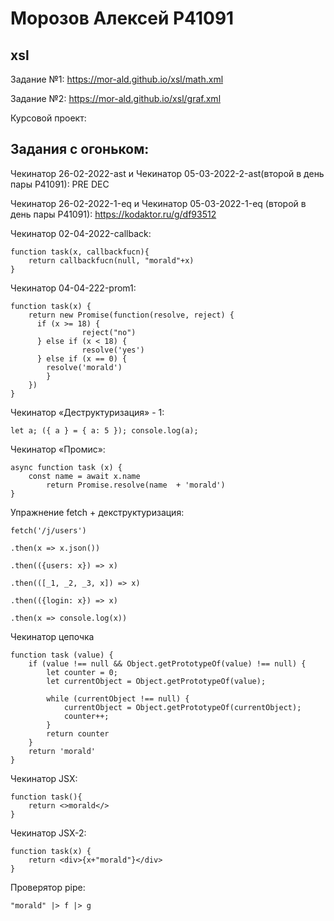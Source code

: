 # Морозов Алексей P41091 
## xsl
Задание №1:
https://mor-ald.github.io/xsl/math.xml

Задание №2:
https://mor-ald.github.io/xsl/graf.xml

Курсовой проект:


## Задания с огоньком: 
Чекинатор 26-02-2022-ast и Чекинатор 05-03-2022-2-ast(второй в день пары P41091): 
PRE DEC

Чекинатор 26-02-2022-1-eq и Чекинатор 05-03-2022-1-eq (второй в день пары P41091):
https://kodaktor.ru/g/df93512

Чекинатор 02-04-2022-callback:
```
function task(x, callbackfucn){
    return callbackfucn(null, "morald"+x)
}
```

Чекинатор 04-04-222-prom1:
```
function task(x) {
    return new Promise(function(resolve, reject) {
      if (x >= 18) {
                reject("no")
      } else if (x < 18) {
                resolve('yes')
      } else if (x == 0) {
        resolve('morald')
        }
    })
}
```

Чекинатор «Деструктуризация» - 1:
```
let a; ({ a } = { a: 5 }); console.log(a);
```

Чекинатор «Промис»:
```
async function task (x) {
    const name = await x.name
        return Promise.resolve(name  + 'morald')
}
```

Упражнение fetch + декструктуризация:
```
fetch('/j/users') 

.then(x => x.json()) 

.then(({users: x}) => x) 

.then(([_1, _2, _3, x]) => x)

.then(({login: x}) => x)

.then(x => console.log(x))
```

Чекинатор цепочка
```
function task (value) {
    if (value !== null && Object.getPrototypeOf(value) !== null) {
        let counter = 0;
        let currentObject = Object.getPrototypeOf(value);
        
        while (currentObject !== null) {
            currentObject = Object.getPrototypeOf(currentObject);
            counter++;
        }
        return counter
    }
    return 'morald'
}
```

Чекинатор JSX:
```
function task(){
    return <>morald</>
}
```

Чекинатор JSX-2:
```
function task(x) { 
    return <div>{x+"morald"}</div>
}
```

Проверятор pipe:
```
"morald" |> f |> g
```
